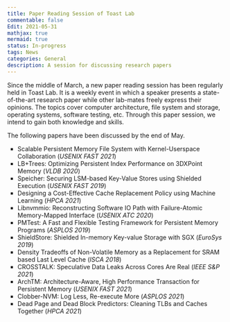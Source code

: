 ```yaml
---
title: Paper Reading Session of Toast Lab
commentable: false
Edit: 2021-05-31
mathjax: true
mermaid: true
status: In-progress
tags: News
categories: General
description: A session for discussing research papers
---
```


<p>Since the middle of March, a new paper reading session has been regularly held in Toast Lab. It is a weekly event in which a speaker
presents a state-of-the-art research paper while other lab-mates freely express their opinions. The topics cover computer architecture, 
file system and storage, operating systems, software testing, etc. Through this paper session, we intend to gain both knowledge and skills.</p>

<p>The following papers have been discussed by the end of May.</p>
<ul type = "square">
	<li>Scalable Persistent Memory File System with Kernel-Userspace Collaboration (<i>USENIX FAST 2021</i>)</li>
	<li>LB+Trees: Optimizing Persistent Index Performance on 3DXPoint Memory (<i>VLDB 2020</i>)</li>
	<li>Speicher: Securing LSM-based Key-Value Stores using Shielded Execution (<i>USENIX FAST 2019</i>)</li>
	<li>Designing a Cost-Effective Cache Replacement Policy using Machine Learning (<i>HPCA 2021</i>)</li>
	<li>Libnvmmio: Reconstructing Software IO Path with Failure-Atomic Memory-Mapped Interface (<i>USENIX ATC 2020</i>)</li>
	<li>PMTest: A Fast and Flexible Testing Framework for Persistent Memory Programs (<i>ASPLOS 2019</i>)</li>
	<li>ShieldStore: Shielded In-memory Key-value Storage with SGX (<i>EuroSys 2019</i>)</li>
	<li>Density Tradeoffs of Non-Volatile Memory as a Replacement for SRAM based Last Level Cache (<i>ISCA 2018</i>)</li>
	<li>CROSSTALK: Speculative Data Leaks Across Cores Are Real (<i>IEEE S&P 2021</i>)</li>
	<li>ArchTM: Architecture-Aware, High Performance Transaction for Persistent Memory (<i>USENIX FAST 2021</i>)</li>
	<li>Clobber-NVM: Log Less, Re-execute More (<i>ASPLOS 2021</i>)</li>
	<li>Dead Page and Dead Block Predictors: Cleaning TLBs and Caches Together (<i>HPCA 2021</i>)</li>
</ul>


